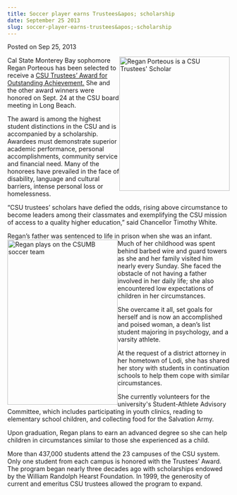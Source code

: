 ```yaml
---
title: Soccer player earns Trustees&apos; scholarship
date: September 25 2013
slug: soccer-player-earns-trustees&apos;-scholarship
---
```


 



<span class="date">Posted on Sep 25, 2013    </span>
<p><img alt="Regan Porteous is a CSU Trustees&apos; Scholar" src="https://news.csumb.edu/sites/default/files/65/attachments/news/images/portrait_of_regan_for_web.jpg" style="float:right; width:250px; height:305px">Cal State Monterey
Bay sophomore Regan Porteous has been selected to receive a
<a href="https://www.calstate.edu/foundation/hearst/" rel="nofollow">CSU Trustees&#x2019; Award for Outstanding Achievement.</a> She
and the other award winners were honored on Sept. 24 at the CSU
board meeting in Long Beach.</img></p>
<p>The award is among the highest student distinctions in the CSU
and is accompanied by a scholarship. Awardees must demonstrate
superior academic performance, personal accomplishments, community
service and financial need. Many of the honorees have prevailed in
the face of disability, language and cultural barriers, intense
personal loss or homelessness.</p>
<p>&#x201C;CSU trustees&#x2019; scholars have defied the odds, rising above
circumstance to become leaders among their classmates and
exemplifying the CSU mission of access to a quality higher
education,&#x201D; said Chancellor Timothy White.</p>
<p>Regan&#x2019;s father was sentenced to life in prison when she was an
infant. Much of her childhood was&#xA0;<img alt="Regan plays on the CSUMB soccer team" src="https://news.csumb.edu/sites/default/files/65/attachments/news/images/soccer_shot_of_regan_for_web.jpg" style="float:left; width:250px; height:375px">spent behind barbed
wire and guard towers as she and her family visited him nearly
every Sunday. She faced the obstacle of not having a father
involved in her daily life; she also encountered low expectations
of children in her circumstances.</img></p>
<p>She overcame it all, set goals for herself and is now an
accomplished and poised woman, a dean&#x2019;s list student majoring in
psychology, and a varsity athlete.</p>
<p>At the request of a district attorney in her hometown of Lodi,
she has shared her story with students in continuation schools to
help them cope with similar circumstances.</p>
<p>She currently volunteers for the university&apos;s Student-Athlete
Advisory Committee, which includes participating in youth clinics,
reading to elementary school children, and collecting food for the
Salvation Army.</p>
<p>Upon graduation, Regan plans to earn an advanced degree so she
can help children in circumstances similar to those she experienced
as a child.</p>
<p>More than 437,000 students attend the 23 campuses of the CSU
system. Only one student from each campus is honored with the
Trustees&#x2019; Award. The program began nearly three decades ago with
scholarships endowed by the William Randolph Hearst Foundation. In
1999, the generosity of current and emeritus CSU trustees allowed
the program to expand.&#xA0;</p>
<p><br>
&#xA0;</br></p>





```
